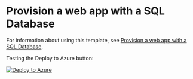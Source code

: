 # Provision a web app with a SQL Database

For information about using this template, see [Provision a web app with a SQL Database](https://azure.microsoft.com/en-us/documentation/articles/app-service-web-arm-with-sql-database-provision/).

Testing the Deploy to Azure button:

[![Deploy to Azure](http://azuredeploy.net/deploybutton.png)](https://azuredeploy.net/)